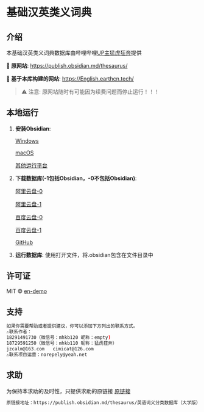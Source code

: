 # 基础汉英类义词典

## 介绍

本基础汉英类义词典数据库由哔哩哔哩[UP主猛虎狂奔](https://space.bilibili.com/1091814913)提供

**🍿 原网站**: https://publish.obsidian.md/thesaurus/

**🍿 基于本库构建的网站**: https://English.earthcn.tech/

> ⚠️ 注意: 原网站随时有可能因为续费问题而停止运行！！！


## 本地运行

1. **安装Obsidian**:

    [Windows](https://github.com/obsidianmd/obsidian-releases/releases/download/v1.1.16/Obsidian.1.1.16.exe)
    
    [macOS](https://github.com/obsidianmd/obsidian-releases/releases/download/v1.1.16/Obsidian-1.1.16-universal.dmg)
    
    [其他运行平台](https://obsidian.md/download)
    
2. **下载数据库(-1包括Obsidian，-0不包括Obsidian)**:
   
    [阿里云盘-0](https://www.aliyundrive.com/s/nJu8CSQ3osR)
    
    [阿里云盘-1](https://www.aliyundrive.com/s/2uhGK9hp886)
    
    [百度云盘-0](https://pan.baidu.com/s/1VOSz1uQ_NBe2bDQ3ZnBDbA?pwd=1234)
    
    [百度云盘-1](https://pan.baidu.com/s/1qxDBgI_zHy7Ao4Z05Pp8jw?pwd=1234)
    
    [GitHub](https://github.com/cxsfutur/en-demo/archive/refs/heads/main.zip)
   
3. **运行数据库**:
   使用打开文件，将.obsidian包含在文件目录中

## 许可证

MIT © [en-demo](https://github.com/cxsfutur/en-demo/blob/main/LICENSE)

## 支持
```bash
如果你需要帮助或者提供建议，你可以添加下方列出的联系方式。
⚠️联系作者：
18291491730（微信号：mhkb120 昵称：empty)
18729591250（微信号：mhkb110 昵称：猛虎狂奔）
jzcalm@163.com   cimicat@126.com
⚠️联系项目运营：norepely@yeah.net
```

## 求助
为保持本求助的及时性，只提供求助的原链接
[原链接](https://publish.obsidian.md/thesaurus/英语词义分类数据库（大学版）/0本资料库基本信息/05求助信息)
```bash
原链接地址：https://publish.obsidian.md/thesaurus/英语词义分类数据库（大学版）/0本资料库基本信息/05求助信息
```
